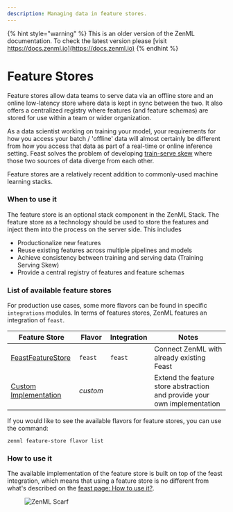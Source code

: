 ```yaml
---
description: Managing data in feature stores.
---
```


{% hint style="warning" %}
This is an older version of the ZenML documentation. To check the latest version please [visit https://docs.zenml.io](https://docs.zenml.io)
{% endhint %}


# Feature Stores

Feature stores allow data teams to serve data via an offline store and an online low-latency store where data is kept in
sync between the two. It also offers a centralized registry where features (and feature schemas) are stored for use
within a team or wider organization.

As a data scientist working on training your model, your requirements for how you access your batch / 'offline' data
will almost certainly be different from how you access that data as part of a real-time or online inference setting.
Feast solves the problem of developing [train-serve skew](https://ploomber.io/blog/train-serve-skew/) where those two
sources of data diverge from each other.

Feature stores are a relatively recent addition to commonly-used machine learning stacks.

### When to use it

The feature store is an optional stack component in the ZenML Stack. The feature store as a technology should be used to
store the features and inject them into the process on the server side. This includes

* Productionalize new features
* Reuse existing features across multiple pipelines and models
* Achieve consistency between training and serving data (Training Serving Skew)
* Provide a central registry of features and feature schemas

### List of available feature stores

For production use cases, some more flavors can be found in specific `integrations` modules. In terms of features
stores, ZenML features an integration of `feast`.

| Feature Store                      | Flavor   | Integration | Notes                                                                    |
|------------------------------------|----------|-------------|--------------------------------------------------------------------------|
| [FeastFeatureStore](feast.md)      | `feast`  | `feast`     | Connect ZenML with already existing Feast                                |
| [Custom Implementation](custom.md) | _custom_ |             | Extend the feature store abstraction and provide your own implementation |

If you would like to see the available flavors for feature stores, you can use the command:

```shell
zenml feature-store flavor list
```

### How to use it

The available implementation of the feature store is built on top of the feast integration, which means that using a
feature store is no different from what's described on the [feast page: How to use it?](feast.md#how-do-you-use-it).

<!-- For scarf -->
<figure><img alt="ZenML Scarf" referrerpolicy="no-referrer-when-downgrade" src="https://static.scarf.sh/a.png?x-pxid=f0b4f458-0a54-4fcd-aa95-d5ee424815bc" /></figure>
